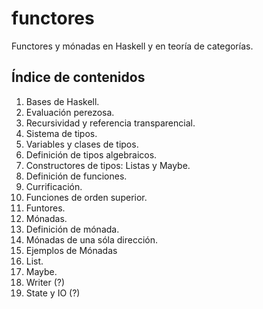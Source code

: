 # functores
Functores y mónadas en Haskell y en teoría de categorías.

## Índice de contenidos

1. Bases de Haskell.
  2. Evaluación perezosa.
  3. Recursividad y referencia transparencial.
1. Sistema de tipos.
  2. Variables y clases de tipos.
  1. Definición de tipos algebraicos.
  2. Constructores de tipos: Listas y Maybe.
2. Definición de funciones.
  3. Currificación.
  3. Funciones de orden superior.
4. Funtores.
5. Mónadas.
  6. Definición de mónada.
  7. Mónadas de una sóla dirección.
6. Ejemplos de Mónadas
  7. List.
  8. Maybe.
  9. Writer (?)
  10. State y IO (?)
